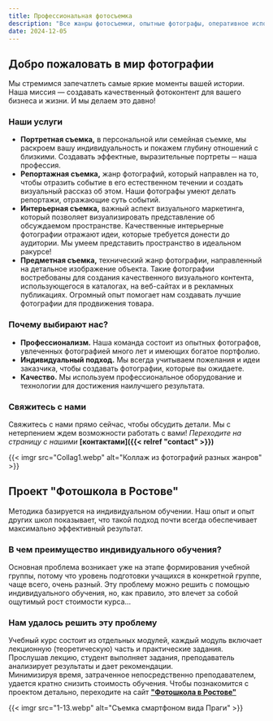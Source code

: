 ```yaml
---
title: Профессиональная фотосъемка
description: "Все жанры фотосъемки, опытные фотографы, оперативное исполнение"
date: 2024-12-05
---
```


## Добро пожаловать в мир фотографии

Мы стремимся запечатлеть самые яркие моменты вашей истории. Наша миссия — создавать качественный фотоконтент для вашего бизнеса и жизни. И мы делаем это давно!

### Наши услуги

- **Портретная съемка,** в персональной или семейная съемке, мы раскроем вашу индивидуальность и покажем глубину отношений с близкими. Создавать эффектные, выразительные портреты ─ наша профессия.
- **Репортажная съемка,** жанр фотографий, который направлен на то, чтобы отразить событие в его естественном течении и создать визуальный рассказ об этом. Наши фотографы умеют делать репортажи, отражающие суть событий.
- **Интерьерная съемка,** важный аспект визуального маркетинга, который позволяет визуализировать представление об обсуждаемом пространстве. Качественные интерьерные фотографии отражают идеи, которые требуется донести до аудитории. Мы умеем представить пространство в идеальном ракурсе!
- **Предметная съемка,** технический жанр фотографии, направленный на детальное изображение объекта. Такие фотографии востребованы для создания качественного визуального контента, использующегося в каталогах, на веб-сайтах и ​​в рекламных публикациях. Огромный опыт помогает нам создавать лучшие фотографии для продвижения товара.

### Почему выбирают нас?

- **Профессионализм.** Наша команда состоит из опытных фотографов, увлеченных фотографией много лет и имеющих богатое портфолио.
- **Индивидуальный подход.** Мы всегда учитываем пожелания и идеи заказчика, чтобы создавать фотографии, которые вы ожидаете.
- **Качество.** Мы используем профессиональное оборудование и технологии для достижения наилучшего результата.

### Свяжитесь с нами

Свяжитесь с нами прямо сейчас, чтобы обсудить детали. Мы с нетерпением ждем возможности работать с вами!
*Переходите на страницу с нашими* **[контактами]({{< relref "contact" >}})**

{{< imgr src="Collag1.webp" alt="Коллаж из фотографий разных жанров" >}}

## Проект "Фотошкола в Ростове"

Методика базируется на индивидуальном обучении. Наш опыт и опыт других школ показывает, что такой подход почти всегда обеспечивает максимально эффективный результат.

### В чем преимущество индивидуального обучения?

Основная проблема возникает уже на этапе формирования учебной группы, потому что уровень подготовки учащихся в конкретной группе, чаще всего, очень разный. Эту проблему можно решить с помощью индивидуального обучения, но, как правило, это влечет за собой ощутимый рост стоимости курса…

### Нам удалось решить эту проблему

Учебный курс состоит из отдельных модулей, каждый модуль включает лекционную (теоретическую) часть и практические задания. Прослушав лекцию, студент выполняет задания, преподаватель анализирует результаты и дает рекомендации.  
Минимизируя время, затраченное непосредственно преподавателем, удается кратно снизить стоимость обучения. Чтобы познакомится с проектом детально, переходите на сайт **["Фотошкола в Ростове"](https://school.gurfoto.ru)**

{{< imgr src="1-13.webp" alt="Съемка смартфоном вида Праги" >}}
